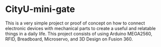 # CityU-mini-gate
This is a very simple project or proof of concept on how to connect electronic devices with mechanical parts to create a useful and relatable things in a daily life. This project consists of using Arduino MEGA2560, RFID, Breadboard, Microservo, and 3D Design on Fusion 360.
